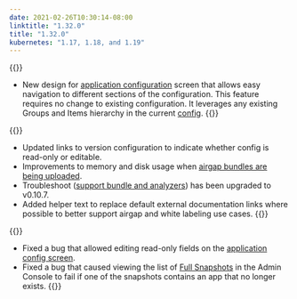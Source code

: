 ```yaml
---
date: 2021-02-26T10:30:14-08:00
linktitle: "1.32.0"
title: "1.32.0"
kubernetes: "1.17, 1.18, and 1.19"
---
```

{{<features>}}
* New design for [application configuration](/kotsadm/installing/online-install/#config-screen) screen that allows easy navigation to different sections of the configuration. This feature requires no change to existing configuration. It leverages any existing Groups and Items hierarchy in the current [config](/reference/v1beta1/config/).
{{</features>}}

{{<changes>}}
* Updated links to version configuration to indicate whether config is read-only or editable.
* Improvements to memory and disk usage when [airgap bundles are being uploaded](/kotsadm/installing/airgap-packages/#upload-airgap-bundle).
* Troubleshoot ([support bundle and analyzers](/kotsadm/troubleshooting/support-bundle/)) has been upgraded to v0.10.7.
* Added helper text to replace default external documentation links where possible to better support airgap and white labeling use cases. 
{{</changes>}}

{{<fixes>}}
* Fixed a bug that allowed editing read-only fields on the [application config screen](/kotsadm/installing/online-install/#config-screen).
* Fixed a bug that caused viewing the list of [Full Snapshots](/kotsadm/snapshots/overview/#full-snapshots-recommended) in the Admin Console to fail if one of the snapshots contains an app that no longer exists.
{{</fixes>}}
